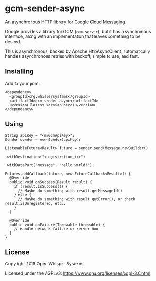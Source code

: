
# gcm-sender-async

An asynchronous HTTP library for Google Cloud Messaging.

Google provides a library for GCM (`gcm-server`), but it has a synchronous interface,
along with an implementation that leaves something to be desired.

This is asynchronous, backed by Apache HttpAsyncClient, automatically handles asynchronous
retries with backoff, simple to use, and fast.

## Installing

Add to your pom:

```
<dependency>
  <groupId>org.whispersystems</groupId>
  <artifactId>gcm-sender-async</artifactId>
  <version>(latest version here)</version>
</dependency>
```

## Using

```
String apiKey = "<myGcmApiKey>";
Sender sender = new Sender(apiKey);

ListenableFuture<Result> future = sender.send(Message.newBuilder()
                                                     .withDestination("<registration_id>")
                                                     .withDataPart("message", "hello world!");

Futures.addCallback(future, new FutureCallback<Result>() {
  @Override
  public void onSuccess(Result result) {
    if (result.isSuccess()) {
      // Maybe do something with result.getMessageId()
    } else {
      // Maybe do something with result.getError(), or check result.isUnregistered, etc..
    }
  }

  @Override
  public void onFailure(Throwable throwable) {
    // Handle network failure or server 500
  }
}
```

License
---------------------

Copyright 2015 Open Whisper Systems

Licensed under the AGPLv3: https://www.gnu.org/licenses/agpl-3.0.html
